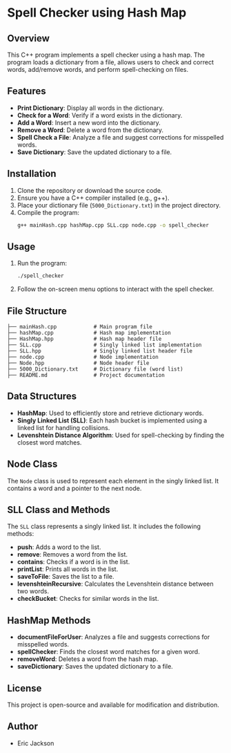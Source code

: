 # Spell Checker using Hash Map

## Overview

This C++ program implements a spell checker using a hash map. The program loads a dictionary from a file, allows users to check and correct words, add/remove words, and perform spell-checking on files.

## Features

- **Print Dictionary**: Display all words in the dictionary.
- **Check for a Word**: Verify if a word exists in the dictionary.
- **Add a Word**: Insert a new word into the dictionary.
- **Remove a Word**: Delete a word from the dictionary.
- **Spell Check a File**: Analyze a file and suggest corrections for misspelled words.
- **Save Dictionary**: Save the updated dictionary to a file.

## Installation

1. Clone the repository or download the source code.
2. Ensure you have a C++ compiler installed (e.g., g++).
3. Place your dictionary file (`5000_Dictionary.txt`) in the project directory.
4. Compile the program:
   ```sh
   g++ mainHash.cpp hashMap.cpp SLL.cpp node.cpp -o spell_checker
   ```

## Usage

1. Run the program:
   ```sh
   ./spell_checker
   ```
2. Follow the on-screen menu options to interact with the spell checker.

## File Structure

```
├── mainHash.cpp            # Main program file
├── hashMap.cpp             # Hash map implementation
├── HashMap.hpp             # Hash map header file
├── SLL.cpp                 # Singly linked list implementation
├── SLL.hpp                 # Singly linked list header file
├── node.cpp                # Node implementation
├── Node.hpp                # Node header file
├── 5000_Dictionary.txt     # Dictionary file (word list)
├── README.md               # Project documentation
```

## Data Structures

- **HashMap**: Used to efficiently store and retrieve dictionary words.
- **Singly Linked List (SLL)**: Each hash bucket is implemented using a linked list for handling collisions.
- **Levenshtein Distance Algorithm**: Used for spell-checking by finding the closest word matches.

## Node Class

The `Node` class is used to represent each element in the singly linked list. It contains a word and a pointer to the next node.

## SLL Class and Methods

The `SLL` class represents a singly linked list. It includes the following methods:
- **push**: Adds a word to the list.
- **remove**: Removes a word from the list.
- **contains**: Checks if a word is in the list.
- **printList**: Prints all words in the list.
- **saveToFile**: Saves the list to a file.
- **levenshteinRecursive**: Calculates the Levenshtein distance between two words.
- **checkBucket**: Checks for similar words in the list.

## HashMap Methods

- **documentFileForUser**: Analyzes a file and suggests corrections for misspelled words.
- **spellChecker**: Finds the closest word matches for a given word.
- **removeWord**: Deletes a word from the hash map.
- **saveDictionary**: Saves the updated dictionary to a file.

## License

This project is open-source and available for modification and distribution.

## Author

- Eric Jackson

